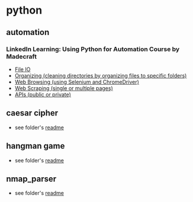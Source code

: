 # python

## automation

### LinkedIn Learning: Using Python for Automation Course by Madecraft

- [File IO](https://github.com/jcampbell18/python/tree/master/automation/FileIO)
- [Organizing (cleaning directories by organizing files to specific folders)](https://github.com/jcampbell18/python/tree/master/automation/OrganizeMe)
- [Web Browsing (using Selenium and ChromeDriver)](https://github.com/jcampbell18/python/tree/master/automation/WebBrowsing)
- [Web Scraping (single or multiple pages)](https://github.com/jcampbell18/python/tree/master/automation/WebScraping)
- [APIs (public or private)](https://github.com/jcampbell18/python/tree/master/automation/APIs)

## caesar cipher

- see folder's [readme](https://github.com/jcampbell18/python/tree/master/caesar_cipher)

## hangman game

- see folder's [readme](https://github.com/jcampbell18/python/tree/master/hangman)

## nmap_parser

- see folder's [readme](https://github.com/jcampbell18/python/tree/master/nmap_parser)